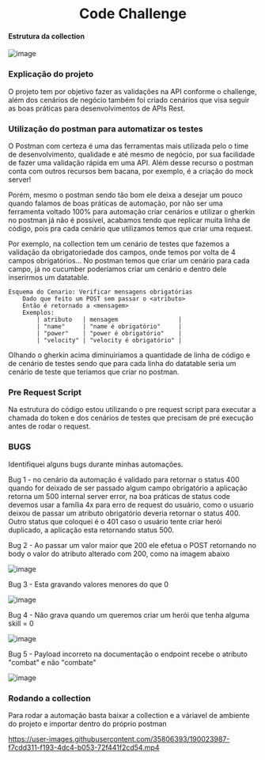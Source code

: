 <h1 align="center">
    Code Challenge
</h1>



#### Estrutura da collection

![image](https://user-images.githubusercontent.com/35806393/190032212-97e3fbdb-5127-493b-b8e0-080c28946496.png)

### Explicação do projeto

O projeto tem por objetivo fazer as validações na API conforme o challenge, além dos cenários de negócio também foi criado cenários que visa seguir as boas práticas para desenvolvimentos de APIs Rest. 

### Utilização do postman para automatizar os testes

O Postman com certeza é uma das ferramentas mais utilizada pelo o time de desenvolvimento, qualidade e até mesmo de negócio, por sua facilidade de fazer uma validação rápida em uma API. Além desse recurso o postman conta com outros recursos bem bacana, por exemplo, é a criação do mock server!

Porém, mesmo o postman sendo tão bom ele deixa a desejar um pouco quando falamos de boas práticas de automação, por não ser uma ferramenta voltado 100% para automação criar cenários e utilizar o gherkin no postman já não é possível, acabamos tendo que replicar muita linha de código, pois pra cada cenário que utilizamos temos que criar uma request.

Por exemplo, na collection tem um cenário de testes que fazemos a validação da obrigatoriedade dos campos, onde temos por volta de 4 campos obrigatórios... No postman temos que criar um cenário para cada campo, já no cucumber poderíamos criar um cenário e dentro dele inserirmos um datatable. 
> 
```
Esquema do Cenario: Verificar mensagens obrigatórias
    Dado que feito um POST sem passar o <atributo>
    Então é retornado a <mensagem>
    Exemplos:
        | atributo   | mensagem                 | 
        | "name"     | "name é obrigatório"     |
        | "power"    | "power é obrigatório"    |
        | "velocity" | "velocity é obrigatório" |
```      
Olhando o gherkin acima diminuiriamos a quantidade de linha de código e de cenário de testes sendo que para cada linha do datatable seria um cenário de teste que teriamos que criar no postman.

### Pre Request Script
Na estrutura do código estou utilizando o pre request script para executar a chamada do token e dos cenários de testes que precisam de pré execução antes de rodar o request.

### BUGS
Identifiquei alguns bugs durante minhas automações.

Bug 1 - no cenário da automação é validado para retornar o status 400 quando for deixado de ser passado algum campo obrigatório a aplicação retorna um 500 internal server error, na boa práticas de status code devemos usar a família 4x para erro de request do usuário, como o usuario deixou de passar um atributo obrigatório deveria retornar o status 400. Outro status que coloquei é o 401 caso o usuário tente criar herói duplicado, a aplicação esta retornando status 500.

Bug 2 - Ao passar um valor maior que 200 ele efetua o POST retornando no body o valor do atributo alterado com 200, como na imagem abaixo

![image](https://user-images.githubusercontent.com/35806393/190021133-1ac6fac3-18eb-40ad-a4fa-44da377d5c9a.png)

Bug 3 - Esta gravando valores menores do que 0

![image](https://user-images.githubusercontent.com/35806393/190021172-55b0c1ce-a836-4759-b039-3a30debc447e.png)

Bug 4 - Não grava quando um queremos criar um herói que tenha alguma skill = 0

![image](https://user-images.githubusercontent.com/35806393/190021207-b449f33f-e1f6-4321-9701-c66c628de4da.png)
 
 Bug 5 - Payload incorreto na documentação o endpoint recebe o atributo "combat" e não "combate"

![image](https://user-images.githubusercontent.com/35806393/190021376-8a5d074e-a1a4-47bf-a0fc-6545cb951e13.png)

### Rodando a collection
Para rodar a automação basta baixar a collection e a váriavel de ambiente do projeto e importar dentro do próprio postman


https://user-images.githubusercontent.com/35806393/190023987-f7cdd311-f193-4dc4-b053-72f441f2cd54.mp4
